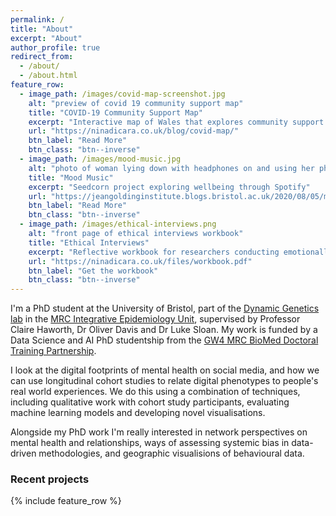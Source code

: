 ```yaml
---
permalink: /
title: "About"
excerpt: "About"
author_profile: true
redirect_from: 
  - /about/
  - /about.html
feature_row:
  - image_path: /images/covid-map-screenshot.jpg
    alt: "preview of covid 19 community support map"
    title: "COVID-19 Community Support Map"
    excerpt: "Interactive map of Wales that explores community support and vulnerability"
    url: "https://ninadicara.co.uk/blog/covid-map/"
    btn_label: "Read More"
    btn_class: "btn--inverse"
  - image_path: /images/mood-music.jpg
    alt: "photo of woman lying down with headphones on and using her phone"
    title: "Mood Music"
    excerpt: "Seedcorn project exploring wellbeing through Spotify"
    url: "https://jeangoldinginstitute.blogs.bristol.ac.uk/2020/08/05/mood-music-inferring-wellbeing-from-spotify/"
    btn_label: "Read More"
    btn_class: "btn--inverse"
  - image_path: /images/ethical-interviews.png
    alt: "front page of ethical interviews workbook"
    title: "Ethical Interviews"
    excerpt: "Reflective workbook for researchers conducting emotionally interviews"
    url: "https://ninadicara.co.uk/files/workbook.pdf"
    btn_label: "Get the workbook"
    btn_class: "btn--inverse"
---
```


I'm a PhD student at the University of Bristol, part of the [Dynamic Genetics lab](https://dynamicgenetics.org/) in the [MRC Integrative Epidemiology Unit](http://www.bristol.ac.uk/integrative-epidemiology/), supervised by Professor Claire Haworth, Dr Oliver Davis and Dr Luke Sloan. My work is funded by a Data Science and AI PhD studentship from the [GW4 MRC BioMed Doctoral Training Partnership](https://www.gw4biomed.ac.uk/).

I look at the digital footprints of mental health on social media, and how we can use longitudinal cohort studies to relate digital phenotypes to people's real world experiences.  We do this using a combination of techniques, including qualitative work with cohort study participants, evaluating machine learning models and developing novel visualisations.  

Alongside my PhD work I'm really interested in network perspectives on mental health and relationships, ways of assessing systemic bias in data-driven methodologies, and geographic visualisions of behavioural data.  

### Recent projects

{% include feature_row %}
